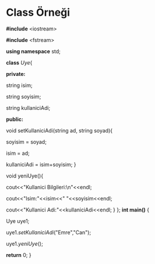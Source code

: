 
# Class Örneği

**#include** <iostream\>

**#include** <fstream\>

**using namespace** std;


**class** *Uye*{

**private:**

string isim;
   
string soyisim;
    
string kullaniciAdi;
    
**public:**

void setKullaniciAdi(string ad, string soyad){
	        
soyisim = soyad;
	        
isim = ad;

kullaniciAdi = isim+soyisim;
	    }
	   
void yeniUye(){
 
cout<<"Kullanici Bilgileri:\n"<<endl;

cout<<"Isim:"<<isim<<" "<<soyisim<<endl;
 
cout<<"Kullanici Adi:"<<kullaniciAdi<<endl;
    }
};
**int main()** {
 
   Uye uye1;
   
   uye1.*setKullaniciAdi*("Emre","Can");
    
   uye1.*yeniUye*();
    
   **return** 0;
}